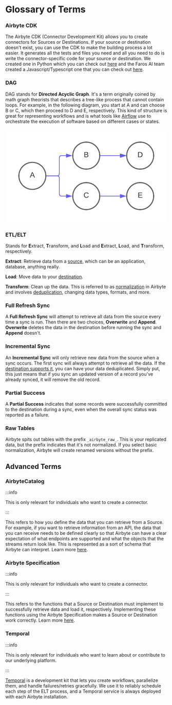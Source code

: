 # Glossary of Terms

### Airbyte CDK

The Airbyte CDK (Connector Development Kit) allows you to create connectors for Sources or Destinations. 
If your source or destination doesn't exist, you can use the CDK to make the building process a lot easier. 
It generates all the tests and files you need and all you need to do is write the connector-specific code 
for your source or destination. We created one in Python which you can check out [here](../08-connector-development/07-cdk-python/README.md) 
and the Faros AI team created a Javascript/Typescript one that you can check out [here](../08-connector-development/08-cdk-faros-js.md).

### DAG

DAG stands for **Directed Acyclic Graph**. It's a term originally coined by math graph theorists that 
describes a tree-like process that cannot contain loops. For example, in the following diagram, you start 
at A and can choose B or C, which then proceed to D and E, respectively. This kind of structure is great 
for representing workflows and is what tools like [Airflow](https://airflow.apache.org) use to orchestrate
the execution of software based on different cases or states.

&#x20;

![](../.gitbook/assets/glossary_dag_example.png)

### ETL/ELT

Stands for **E**xtract, **T**ransform, and **L**oad and **E**xtract, **L**oad, and **T**ransform, respectively.

**Extract**: Retrieve data from a [source](../02-integrations/README.md#Sources), which can be an application, database, anything really.

**Load**: Move data to your [destination](../02-integrations/README.md#Destinations).

**Transform**: Clean up the data. This is referred to as [normalization](04-basic-normalization.md) 
in Airbyte and involves [deduplication](05-connections/04-incremental-deduped-history.md), changing data types, formats, and more.

### Full Refresh Sync

A **Full Refresh Sync** will attempt to retrieve all data from the source every time a sync is run. 
Then there are two choices, **Overwrite** and **Append**. **Overwrite** deletes the data in the destination before running the 
sync and **Append** doesn't.

### Incremental Sync

An **Incremental Sync** will only retrieve new data from the source when a sync occurs. 
The first sync will always attempt to retrieve all the data. 
If the [destination supports it](https://discuss.airbyte.io/t/what-destinations-support-the-incremental-deduped-sync-mode/89), 
you can have your data deduplicated. Simply put, this just means that if you sync an updated 
version of a record you've already synced, it will remove the old record.

### Partial Success

A **Partial Success** indicates that some records were successfully committed to the destination during a sync, 
even when the overall sync status was reported as a failure. 

### Raw Tables

Airbyte spits out tables with the prefix `_airbyte_raw_`. This is your replicated data, but the prefix 
indicates that it's not normalized. If you select basic normalization, Airbyte will create renamed versions without the prefix.

## Advanced Terms

### AirbyteCatalog

:::info

This is only relevant for individuals who want to create a connector.

:::

This refers to how you define the data that you can retrieve from a Source. For example, 
if you want to retrieve information from an API, the data that you can receive needs to be 
defined clearly so that Airbyte can have a clear expectation of what endpoints are supported 
and what the objects that the streams return look like. This is represented as a sort of schema 
that Airbyte can interpret. Learn more [here](01-beginners-guide-to-catalog.md).

### Airbyte Specification

:::info

This is only relevant for individuals who want to create a connector.

:::

This refers to the functions that a Source or Destination must implement to successfully 
retrieve data and load it, respectively. Implementing these functions using the Airbyte 
Specification makes a Source or Destination work correctly. Learn more [here](02-airbyte-protocol.md).

### Temporal

:::info

This is only relevant for individuals who want to learn about or contribute to our underlying platform.

:::

[Temporal](https://temporal.io) is a development kit that lets you create workflows, 
parallelize them, and handle failures/retries gracefully. We use it to reliably schedule each step 
of the ELT process, and a Temporal service is always deployed with each Airbyte installation.
